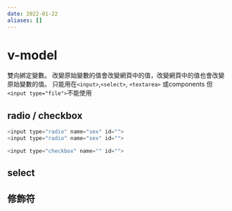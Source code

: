 ```yaml
---
date: 2022-01-22
aliases: []
---
```

# v-model

雙向綁定變數。
改變原始變數的值會改變網頁中的值，改變網頁中的值也會改變原始變數的值。
只能用在`<input>`,`<select>`, `<textarea>` 或components
但`<input type="file">`不能使用

## radio / checkbox
```js
<input type="radio" name="sex" id="">
<input type="radio" name="sex" id="">
```

```js
<input type="checkbox" name="" id="">
```

## select


## 修飾符